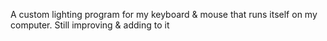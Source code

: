 A custom lighting program for my keyboard & mouse that runs itself on my computer. Still improving & adding to it
